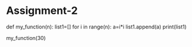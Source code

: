# Assignment-2
def my_function(n): 
    list1=[] 
    for i in range(n): 
        a=i*i 
        list1.append(a) 
    print(list1) 
         
my_function(30) 
